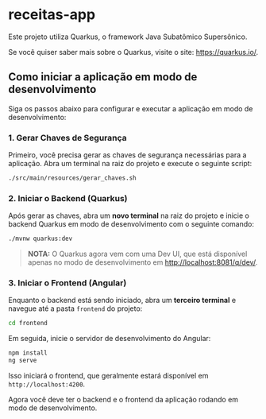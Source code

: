 # receitas-app

Este projeto utiliza Quarkus, o framework Java Subatômico Supersônico.

Se você quiser saber mais sobre o Quarkus, visite o site: <https://quarkus.io/>.

## Como iniciar a aplicação em modo de desenvolvimento

Siga os passos abaixo para configurar e executar a aplicação em modo de desenvolvimento:

### 1. Gerar Chaves de Segurança

Primeiro, você precisa gerar as chaves de segurança necessárias para a aplicação. Abra um terminal na raiz do projeto e execute o seguinte script:

```bash
./src/main/resources/gerar_chaves.sh
```

### 2. Iniciar o Backend (Quarkus)

Após gerar as chaves, abra um **novo terminal** na raiz do projeto e inicie o backend Quarkus em modo de desenvolvimento com o seguinte comando:

```bash
./mvnw quarkus:dev
```

> **NOTA:** O Quarkus agora vem com uma Dev UI, que está disponível apenas no modo de desenvolvimento em <http://localhost:8081/q/dev/>.

### 3. Iniciar o Frontend (Angular)

Enquanto o backend está sendo iniciado, abra um **terceiro terminal** e navegue até a pasta `frontend` do projeto:

```bash
cd frontend
```

Em seguida, inicie o servidor de desenvolvimento do Angular:

```bash
npm install
ng serve
```

Isso iniciará o frontend, que geralmente estará disponível em `http://localhost:4200`.

Agora você deve ter o backend e o frontend da aplicação rodando em modo de desenvolvimento.

